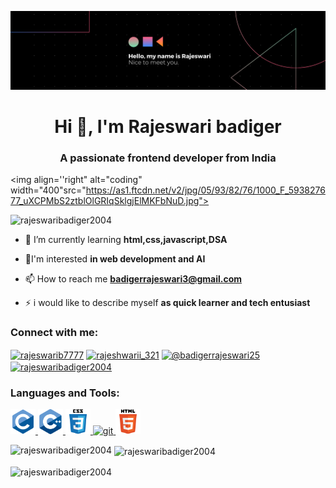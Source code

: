 ![logo](https://github.com/rajeswaribadiger2004/rajeswaribadiger2004/blob/main/rajeswaribanner.png)
<h1 align="center">Hi 👋, I'm Rajeswari badiger</h1>
<h3 align="center">A passionate frontend developer from India</h3>

<img align=''right" alt="coding" width="400"src="https://as1.ftcdn.net/v2/jpg/05/93/82/76/1000_F_593827677_uXCPMbS2ztblOlGRIqSklgjElMKFbNuD.jpg">

<p align="left"> <img src="https://komarev.com/ghpvc/?username=rajeswaribadiger2004&label=Profile%20views&color=0e75b6&style=flat" alt="rajeswaribadiger2004" /> </p>

- 🌱 I’m currently learning **html,css,javascript,DSA**

- 💬I'm interested **in web development and AI**

- 📫 How to reach me **badigerrajeswari3@gmail.com**

- ⚡ i would like to describe myself **as quick learner and tech entusiast**

<h3 align="left">Connect with me:</h3>
<p align="left">
<a href="https://twitter.com/rajeswarib7777" target="blank"><img align="center" src="https://raw.githubusercontent.com/rahuldkjain/github-profile-readme-generator/master/src/images/icons/Social/twitter.svg" alt="rajeswarib7777" height="30" width="40" /></a>
<a href="https://instagram.com/rajeshwarii_321" target="blank"><img align="center" src="https://raw.githubusercontent.com/rahuldkjain/github-profile-readme-generator/master/src/images/icons/Social/instagram.svg" alt="rajeshwarii_321" height="30" width="40" /></a>
<a href="https://medium.com/@badigerrajeswari25" target="blank"><img align="center" src="https://raw.githubusercontent.com/rahuldkjain/github-profile-readme-generator/master/src/images/icons/Social/medium.svg" alt="@badigerrajeswari25" height="30" width="40" /></a>
<a href="https://www.leetcode.com/rajeswaribadiger2004" target="blank"><img align="center" src="https://raw.githubusercontent.com/rahuldkjain/github-profile-readme-generator/master/src/images/icons/Social/leet-code.svg" alt="rajeswaribadiger2004" height="30" width="40" /></a>
</p>

<h3 align="left">Languages and Tools:</h3>
<p align="left"> <a href="https://www.cprogramming.com/" target="_blank" rel="noreferrer"> <img src="https://raw.githubusercontent.com/devicons/devicon/master/icons/c/c-original.svg" alt="c" width="40" height="40"/> </a> <a href="https://www.w3schools.com/cpp/" target="_blank" rel="noreferrer"> <img src="https://raw.githubusercontent.com/devicons/devicon/master/icons/cplusplus/cplusplus-original.svg" alt="cplusplus" width="40" height="40"/> </a> <a href="https://www.w3schools.com/css/" target="_blank" rel="noreferrer"> <img src="https://raw.githubusercontent.com/devicons/devicon/master/icons/css3/css3-original-wordmark.svg" alt="css3" width="40" height="40"/> </a> <a href="https://git-scm.com/" target="_blank" rel="noreferrer"> <img src="https://www.vectorlogo.zone/logos/git-scm/git-scm-icon.svg" alt="git" width="40" height="40"/> </a> <a href="https://www.w3.org/html/" target="_blank" rel="noreferrer"> <img src="https://raw.githubusercontent.com/devicons/devicon/master/icons/html5/html5-original-wordmark.svg" alt="html5" width="40" height="40"/> </a> </p>

<p><img align="left" src="https://github-readme-stats.vercel.app/api/top-langs?username=rajeswaribadiger2004&show_icons=true&locale=en&layout=compact" alt="rajeswaribadiger2004" /></p>

<p>&nbsp;<img align="center" src="https://github-readme-stats.vercel.app/api?username=rajeswaribadiger2004&show_icons=true&locale=en" alt="rajeswaribadiger2004" /></p>

<p><img align="center" src="https://github-readme-streak-stats.herokuapp.com/?user=rajeswaribadiger2004&" alt="rajeswaribadiger2004" /></p>
